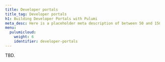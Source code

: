 ```yaml
---
title: Developer portals
title_tag: Developer portals
h1: Building Developer Portals with Pulumi
meta_desc: Here is a placeholder meta description of between 50 and 150 characters.
menu:
  pulumicloud:
    weight: 6
    identifier: developer-portals
---
```


TBD.
